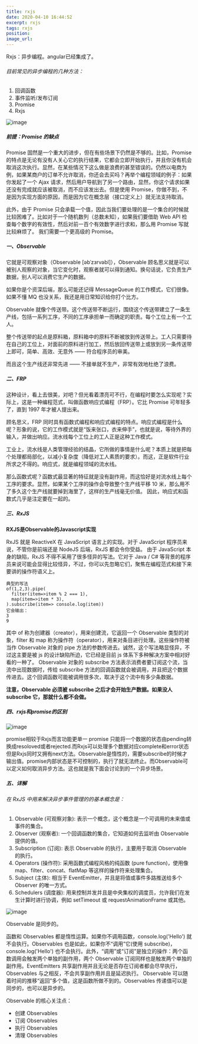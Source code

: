```yaml
---
title: rxjs
date: 2020-04-10 16:44:52
excerpt: rxjs
tags: rxjs
position:
image_url:
---
```


Rxjs：异步编程。angular已经集成了。

###### 目前常见的异步编程的几种方法：
1. 回调函数
1. 事件监听/发布订阅
1. Promise
1. Rxjs

![image](/images/rxjs/clipboard3.png)

##### 前提：Promise 的缺点
Promise 固然是一个重大的进步，但在有些场景下仍然是不够的。比如，Promise 的特点是无论有没有人关心它的执行结果，它都会立即开始执行，并且你没有机会取消这次执行。显然，在某些情况下这么做是浪费的甚至错误的。仍然以电商为例，如果某商户的订单不允许取消，你还会去买吗？再举个编程领域的例子：如果你发起了一个 Ajax 请求，然后用户导航到了另一个路由，显然，你这个请求如果还没有完成就应该被取消，而不应该发出去。但是使用 Promise，你做不到，不是因为实现方面的原因，而是因为它在概念层（接口定义上）就无法支持取消。

此外，由于 Promise 只会承载一个值，因此当我们要处理的是一个集合的时候就比较困难了。比如对于一个随机数列（总数未知），如果我们要借助 Web API 检查每个数字的有效性，然后对前一百个有效数字进行求和，那么用 Promise 写就比较麻烦了。
我们需要一个更高级的 Promise。

##### 一、Observable
它就是可观察对象（Observable [əbˈzɜrvəbl]），Observable 顾名思义就是可以被别人观察的对象，当它变化时，观察者就可以得到通知。换句话说，它负责生产数据，别人可以消费它生产的数据。

如果你是个资深后端，那么可能还记得 MessageQueue 的工作模式，它们很像。如果不懂 MQ 也没关系，我还是用日常知识给你打个比方。

Observable 就像个传送带。这个传送带不断运行，围绕这个传送带建立了一条生产线，包括一系列工序，不同的工序承担单一而确定的职责。每个工位上有一个工人。

整个传送带的起点是原料箱，原料箱中的原料不断被放到传送带上。工人只需要待在自己的工位上，对面前的原料进行加工，然后放回传送带上或放到另一条传送带上即可，简单、高效、无意外 —— 符合程序员的审美。

而且这个生产线还非常先进 —— 不接单就不生产，非常有效地杜绝了浪费。
##### 二、FRP
这种设计，看上去很美，对吧？但光看着漂亮可不行，在编程时要怎么实现呢？实际上，这是一种编程范式，叫做函数响应式编程（FRP）。它比 Promise 可年轻多了，直到 1997 年才被人提出来。

顾名思义，FRP 同时具有函数式编程和响应式编程的特点。响应式编程是什么呢？形象的说，它的工作模式就是“饭来张口，衣来伸手”，也就是说，等待外界的输入，并做出响应。流水线每个工位上的工人正是这种工作模式。

工业上，流水线是人类管理经验的结晶，它所做的事情是什么呢？本质上就是把每个处理都局部化，以减小复杂度（降低对工人素质的要求）。而这，正是软件行业所求之不得的。响应式，就是编程领域的流水线。

那么函数式呢？函数式最显著的特征就是没有副作用，而这恰好是对流水线上每个工序的要求。显然，如果某个工序的操作会导致整个生产线平移 10 米，那么用不了多久这个生产线就要掉到海里了，这样的生产线毫无价值。
因此，响应式和函数式几乎是注定要在一起的。
##### 三、RxJS
**RXJS是Observable的Javascript实现**

RxJS 就是 ReactiveX 在 JavaScript 语言上的实现。对于 JavaScript 程序员来说，不管你是前端还是 NodeJS 后端，RxJS 都会令你受益。
由于 JavaScript 本身的缺陷，RxJS 不得不采用了很多怪异的写法。它对于 Java / C# 等背景的程序员来说可能会显得比较怪异，不过，你可以先忽略它们，聚焦在编程范式和接下来要讲的操作符语义上。

```
典型的写法
of(1,2,3).pipe(
  filter(item=>item % 2 === 1),
  map(item=>item * 3),
).subscribe(item=> console.log(item))
它会输出：
3
9
```

其中 of 称为创建器（creator），用来创建流，它返回一个 Observable 类型的对象，filter 和 map 称为操作符（operator），用来对条目进行处理。这些操作符被当作 Observable 对象的 pipe 方法的参数传进去。诚然，这个写法略显怪异，不过这主要是被 js 的设计缺陷所迫，它已经是目前 js 体系下多种解决方案中相对好看的一种了。
Observable 对象的 subscribe 方法表示消费者要订阅这个流，当流中出现数据时，传给 subscribe 方法的回调函数就会被调用，并且把这个数据传进去。这个回调函数可能被调用很多次，取决于这个流中有多少条数据。

**注意，Observable 必须被 subscribe 之后才会开始生产数据。如果没人 subscribe 它，那就什么都不会做。**


##### 四、rxjs和promise的区别
![image](/images/rxjs/clipboard.png)

promise相较于Rxjs而言功能更单一 promise 只能将一个数据的状态由pending转换成resoloved或者rejected.而Rxjs可以处理多个数据对应complete和error状态但是Rxjs同时又拥有next方法。Observable是惰性的，需要subscribe的时候才输出值。promise内部状态是不可控制的，执行了就无法终止。而Observable可以定义如何取消异步方法。这也就是我下面会讨论到的一个异步场景。

##### 五、详解
###### 在 RxJS 中用来解决异步事件管理的的基本概念是：
1. Observable (可观察对象): 表示一个概念，这个概念是一个可调用的未来值或事件的集合。
1. Observer (观察者): 一个回调函数的集合，它知道如何去监听由 Observable 提供的值。
1. Subscription (订阅): 表示 Observable 的执行，主要用于取消 Observable 的执行。
1. Operators (操作符): 采用函数式编程风格的纯函数 (pure function)，使用像 map、filter、concat、flatMap 等这样的操作符来处理集合。
1. Subject (主体): 相当于 EventEmitter，并且是将值或事件多路推送给多个 Observer 的唯一方式。
1. Schedulers (调度器): 用来控制并发并且是中央集权的调度员，允许我们在发生计算时进行协调，例如 setTimeout 或 requestAnimationFrame 或其他。

![image](/images/rxjs/clipboard2.png)

Observable 是同步的。

函数和 Observables 都是惰性运算。如果你不调用函数，console.log('Hello') 就不会执行。Observables 也是如此，如果你不“调用”它(使用 subscribe)，console.log('Hello') 也不会执行。此外，“调用”或“订阅”是独立的操作：两个函数调用会触发两个单独的副作用，两个 Observable 订阅同样也是触发两个单独的副作用。EventEmitters 共享副作用并且无论是否存在订阅者都会尽早执行，Observables 与之相反，不会共享副作用并且是延迟执行。
Observable 可以随着时间的推移“返回”多个值，这是函数所做不到的。Observables 传递值可以是同步的，也可以是异步的。

Observable 的核心关注点：
- 创建 Observables
- 订阅 Observables
- 执行 Observables
- 清理 Observables

